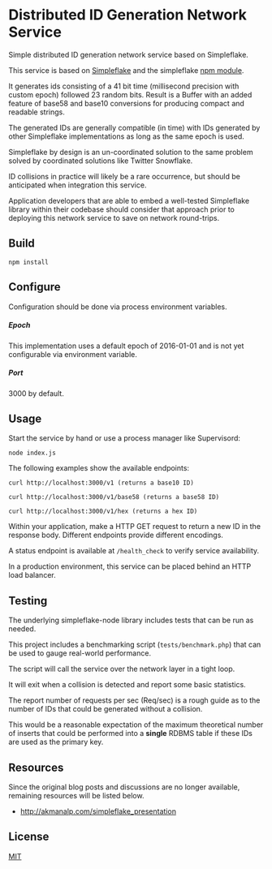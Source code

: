 Distributed ID Generation Network Service
=========================================

Simple distributed ID generation network service based on Simpleflake.

This service is based on [Simpleflake](https://github.com/simonratner/node-simpleflake) and the simpleflake [npm module](https://www.npmjs.com/package/simpleflake).

It generates ids consisting of a 41 bit time (millisecond precision with custom epoch)
followed 23 random bits. Result is a Buffer with an added feature of base58 and
base10 conversions for producing compact and readable strings.

The generated IDs are generally compatible (in time) with IDs generated
by other Simpleflake implementations as long as the same epoch is used.

Simpleflake by design is an un-coordinated solution to the same problem
solved by coordinated solutions like Twitter Snowflake.

ID collisions in practice will likely be a rare occurrence, but should be
anticipated when integration this service.

Application developers that are able to embed a well-tested Simpleflake library
within their codebase should consider that approach prior to deploying
this network service to save on network round-trips.


Build
-----
```
npm install
```


Configure
---------

Configuration should be done via process environment variables.

##### Epoch

This implementation uses a default epoch of 2016-01-01 and is not yet configurable via environment variable.

##### Port

3000 by default.


Usage
-----

Start the service by hand or use a process manager like Supervisord:
```
node index.js
```

The following examples show the available endpoints:
```
curl http://localhost:3000/v1 (returns a base10 ID)

curl http://localhost:3000/v1/base58 (returns a base58 ID)

curl http://localhost:3000/v1/hex (returns a hex ID)
```

Within your application, make a HTTP GET request to return a new ID in the response
body. Different endpoints provide different encodings.

A status endpoint is available at `/health_check` to verify service availability.

In a production environment, this service can be placed behind an HTTP load
balancer.


Testing
-------

The underlying simpleflake-node library includes tests that can be run as needed.

This project includes a benchmarking script (`tests/benchmark.php`) that can be
used to gauge real-world performance.

The script will call the service over the network layer in a tight loop.

It will exit when a collision is detected and report some basic statistics.

The report number of requests per sec (Req/sec) is a rough guide as to the
number of IDs that could be generated without a collision.

This would be a reasonable expectation of the maximum theoretical number of inserts
that could be performed into a **single** RDBMS table if these IDs are used as the
primary key.



Resources
---------

Since the original blog posts and discussions are no longer available, remaining resources will be listed below.

* http://akmanalp.com/simpleflake_presentation



License
-------

[MIT](https://github.com/simonratner/node-simpleflake/blob/master/LICENSE)
